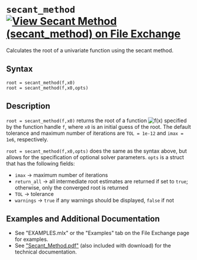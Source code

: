 # `secant_method` [![View Secant Method (secant_method) on File Exchange](https://www.mathworks.com/matlabcentral/images/matlab-file-exchange.svg)](https://www.mathworks.com/matlabcentral/fileexchange/85745-secant-method-secant_method)

Calculates the root of a univariate function using the secant method.


## Syntax

`root = secant_method(f,x0)`\
`root = secant_method(f,x0,opts)`


## Description

`root = secant_method(f,x0)` returns the root of a function <img src="https://latex.codecogs.com/svg.latex?\inline&space;f(x)" title="f(x)" /> specified by the function handle `f`, where `x0` is an initial guess of the root. The default tolerance and maximum number of iterations are `TOL = 1e-12` and `imax = 1e6`, respectively.

`root = secant_method(f,x0,opts)` does the same as the syntax above, but allows for the specification of optional solver parameters. `opts` is a struct that has the following fields:
   - `imax` &rightarrow; maximum number of iterations
   - `return_all` &rightarrow; all intermediate root estimates are returned if set to `true`; otherwise, only the converged root is returned
   - `TOL` &rightarrow; tolerance
   - `warnings` &rightarrow; `true` if any warnings should be displayed, `false` if not


## Examples and Additional Documentation

   -  See "EXAMPLES.mlx" or the "Examples" tab on the File Exchange page for examples. 
   -  See ["Secant_Method.pdf"](https://tamaskis.github.io/documentation/Secant_Method.pdf) (also included with download) for the technical documentation.
